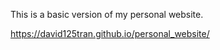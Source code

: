 This is a basic version of my personal website.  

https://david125tran.github.io/personal_website/
